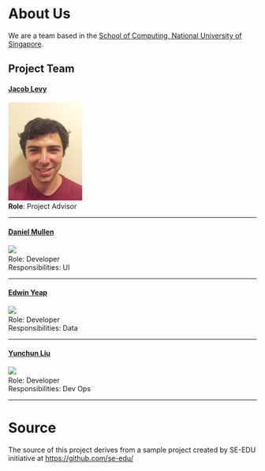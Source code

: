 # About Us

We are a team based in the [School of Computing, National University of Singapore](http://www.comp.nus.edu.sg).

## Project Team

#### [Jacob Levy](http://github.com/levyjr) <br>
<img src="images/PhotoJacobLevy.jpg" width="150"><br>
**Role**: Project Advisor

-----

#### [Daniel Mullen](http://github.com/DanielMullen3)
<img src="images/JoshuaLee.jpg" width="150"><br>
Role: Developer <br>
Responsibilities: UI

-----

#### [Edwin Yeap](http://github.com/edwinyeap)
<img src="images/LeowYijin.jpg" width="150"><br>
Role: Developer <br>
Responsibilities: Data

-----

#### [Yunchun Liu](http://github.com/yunchun-liu)
<img src="images/MartinChoo.jpg" width="150"><br>
Role: Developer <br>
Responsibilities: Dev Ops

-----

# Source

The source of this project derives from a sample project created by SE-EDU initiative at https://github.com/se-edu/
